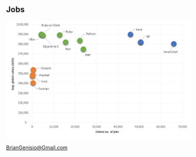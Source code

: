 ##  Jobs

![Languages](../assets/languages.jpg)

[BrianGenisio@Gmail.com](mailto://BrianGenisio@Gmail.com)

